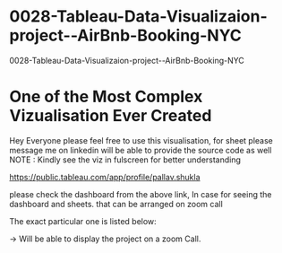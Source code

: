 # 0028-Tableau-Data-Visualizaion-project--AirBnb-Booking-NYC
0028-Tableau-Data-Visualizaion-project--AirBnb-Booking-NYC

# One of the Most Complex Vizualisation Ever Created

Hey Everyone please feel free to use this visualisation, for sheet please message me on linkedin will be able to provide the source code as well
NOTE : Kindly see the viz in fulscreen for better understanding

https://public.tableau.com/app/profile/pallav.shukla

please check the dashboard from the above link, In case for seeing the dashboard and sheets. that can be arranged on zoom call

The exact particular one is listed below:

-> Will be able to display the project on a zoom Call.
